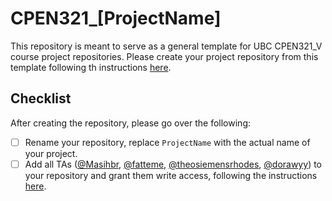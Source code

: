 # CPEN321_[ProjectName]

This repository is meant to serve as a general template for UBC CPEN321_V course project repositories. Please create your project repository from this template following th instructions [here](https://docs.github.com/en/repositories/creating-and-managing-repositories/creating-a-repository-from-a-template).

## Checklist 
After creating the repository, please go over the following: 
- [ ] Rename your repository, replace `ProjectName` with the actual name of your project.
- [ ] Add all TAs ([@Masihbr](https://github.com/Masihbr), [@fatteme](https://github.com/fatteme), [@theosiemensrhodes](https://github.com/fatteme), [@dorawyy](https://github.com/fatteme)) to your repository and grant them write access, following the instructions [here](https://docs.github.com/en/repositories/managing-your-repositorys-settings-and-features/managing-repository-settings/managing-teams-and-people-with-access-to-your-repository#inviting-a-team-or-person).
